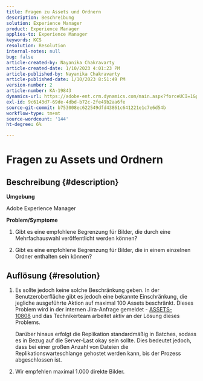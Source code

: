 ```yaml
---
title: Fragen zu Assets und Ordnern
description: Beschreibung
solution: Experience Manager
product: Experience Manager
applies-to: Experience Manager
keywords: KCS
resolution: Resolution
internal-notes: null
bug: false
article-created-by: Nayanika Chakravarty
article-created-date: 1/10/2023 4:01:23 PM
article-published-by: Nayanika Chakravarty
article-published-date: 1/10/2023 8:51:49 PM
version-number: 2
article-number: KA-19843
dynamics-url: https://adobe-ent.crm.dynamics.com/main.aspx?forceUCI=1&pagetype=entityrecord&etn=knowledgearticle&id=ea08d305-0091-ed11-aad1-6045bd0063aa
exl-id: 9c6143d7-69de-4dbd-b72c-2fe49b2aa6fe
source-git-commit: b753008ec622549dfd43861c641221e1c7e6d54b
workflow-type: tm+mt
source-wordcount: '144'
ht-degree: 6%

---
```


# Fragen zu Assets und Ordnern

## Beschreibung {#description}


<b>Umgebung</b>

Adobe Experience Manager

<b>Problem/Symptome</b>

1. Gibt es eine empfohlene Begrenzung für Bilder, die durch eine Mehrfachauswahl veröffentlicht werden können?

2. Gibt es eine empfohlene Begrenzung für Bilder, die in einem einzelnen Ordner enthalten sein können?


## Auflösung {#resolution}


1. Es sollte jedoch keine solche Beschränkung geben. In der Benutzeroberfläche gibt es jedoch eine bekannte Einschränkung, die jegliche ausgeführte Aktion auf maximal 100 Assets beschränkt. Dieses Problem wird in der internen Jira-Anfrage gemeldet - [ASSETS-10808](https://jira.corp.adobe.com/browse/ASSETS-10808) und das Technikerteam arbeitet aktiv an der Lösung dieses Problems.



   Darüber hinaus erfolgt die Replikation standardmäßig in Batches, sodass es in Bezug auf die Server-Last okay sein sollte. Dies bedeutet jedoch, dass bei einer großen Anzahl von Dateien die Replikationswarteschlange gehostet werden kann, bis der Prozess abgeschlossen ist.


2. Wir empfehlen maximal 1.000 direkte Bilder.
